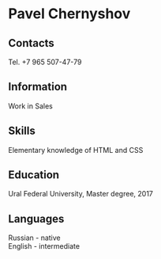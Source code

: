 # Pavel Chernyshov

## Contacts
Tel. +7 965 507-47-79

## Information
Work in Sales

## Skills
Elementary knowledge of HTML and CSS

## Education
Ural Federal University, Master degree, 2017

## Languages
Russian - native <br>
English - intermediate
